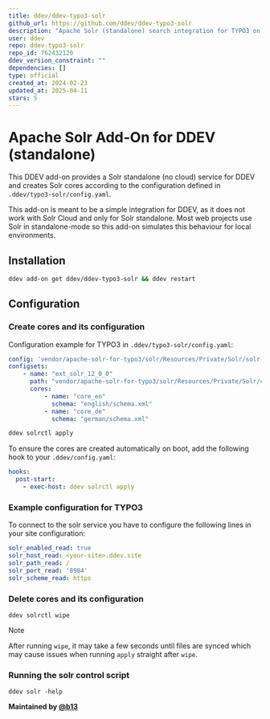 ```yaml
---
title: ddev/ddev-typo3-solr
github_url: https://github.com/ddev/ddev-typo3-solr
description: "Apache Solr (standalone) search integration for TYPO3 on DDEV"
user: ddev
repo: ddev-typo3-solr
repo_id: 762432120
ddev_version_constraint: ""
dependencies: []
type: official
created_at: 2024-02-23
updated_at: 2025-04-11
stars: 5
---
```


# Apache Solr Add-On for DDEV (standalone)

This DDEV add-on provides a Solr standalone (no cloud) service for DDEV and
creates Solr cores according to the configuration defined in `.ddev/typo3-solr/config.yaml`.

This add-on is meant to be a simple integration for DDEV, as it does not
work with Solr Cloud and only for Solr standalone. Most web projects use
Solr in standalone-mode so this add-on simulates this behaviour for
local environments.

## Installation

```bash
ddev add-on get ddev/ddev-typo3-solr && ddev restart
```

## Configuration

### Create cores and its configuration

Configuration example for TYPO3 in `.ddev/typo3-solr/config.yaml`:

```yaml
config: 'vendor/apache-solr-for-typo3/solr/Resources/Private/Solr/solr.xml'
configsets:
    - name: "ext_solr_12_0_0"
      path: "vendor/apache-solr-for-typo3/solr/Resources/Private/Solr/configsets/ext_solr_12_0_0"
      cores:
          - name: "core_en"
            schema: "english/schema.xml"
          - name: "core_de"
            schema: "german/schema.xml"
```

```bash
ddev solrctl apply
```

To ensure the cores are created automatically on boot, add the following hook to your `.ddev/config.yaml`:

```yaml
hooks:
  post-start:
    - exec-host: ddev solrctl apply
```

### Example configuration for TYPO3
To connect to the solr service you have to configure the following lines in your site configuration:
```yaml
solr_enabled_read: true
solr_host_read: <your-site>.ddev.site
solr_path_read: /
solr_port_read: '8984'
solr_scheme_read: https
```

### Delete cores and its configuration

```
ddev solrctl wipe
```

> [!NOTE]
> After running `wipe`, it may take a few seconds until files are synced which may
> cause issues when running `apply` straight after `wipe`.

### Running the solr control script

```
ddev solr -help
```

**Maintained by [@b13](https://github.com/b13)**
